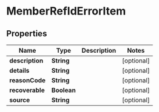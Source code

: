 

# MemberRefIdErrorItem

## Properties

Name | Type | Description | Notes
------------ | ------------- | ------------- | -------------
**description** | **String** |  |  [optional]
**details** | **String** |  |  [optional]
**reasonCode** | **String** |  |  [optional]
**recoverable** | **Boolean** |  |  [optional]
**source** | **String** |  |  [optional]



